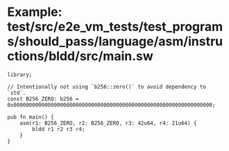 # Example: test/src/e2e_vm_tests/test_programs/should_pass/language/asm/instructions/bldd/src/main.sw

```sway
library;

// Intentionally not using `b256::zero()` to avoid dependency to `std`.
const B256_ZERO: b256 = 0x0000000000000000000000000000000000000000000000000000000000000000;

pub fn main() {
    asm(r1: B256_ZERO, r2: B256_ZERO, r3: 42u64, r4: 21u64) {
        bldd r1 r2 r3 r4;
    }
}

```
